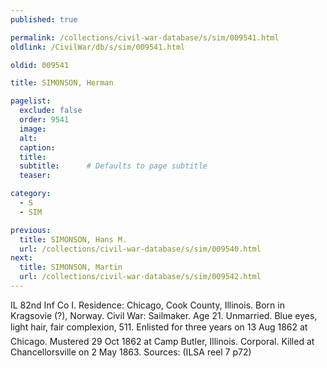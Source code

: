 ```yaml
---
published: true

permalink: /collections/civil-war-database/s/sim/009541.html
oldlink: /CivilWar/db/s/sim/009541.html

oldid: 009541

title: SIMONSON, Herman

pagelist:
  exclude: false
  order: 9541
  image: 
  alt:
  caption:
  title:
  subtitle:      # Defaults to page subtitle
  teaser:

category: 
  - S 
  - SIM

previous:
  title: SIMONSON, Hans M.
  url: /collections/civil-war-database/s/sim/009540.html  
next:
  title: SIMONSON, Martin
  url: /collections/civil-war-database/s/sim/009542.html   
---
```

IL 82nd Inf Co I. Residence: Chicago, Cook County, Illinois. Born in Kragsovie (?), Norway. Civil War: Sailmaker. Age 21. Unmarried. Blue eyes, light hair, fair complexion, 5&#146;11&#148;. Enlisted for three years on 13 Aug 1862 at Chicago. Mustered 29 Oct 1862 at Camp Butler, Illinois. Corporal. Killed at Chancellorsville on 2 May 1863. Sources: (ILSA reel 7 p72)